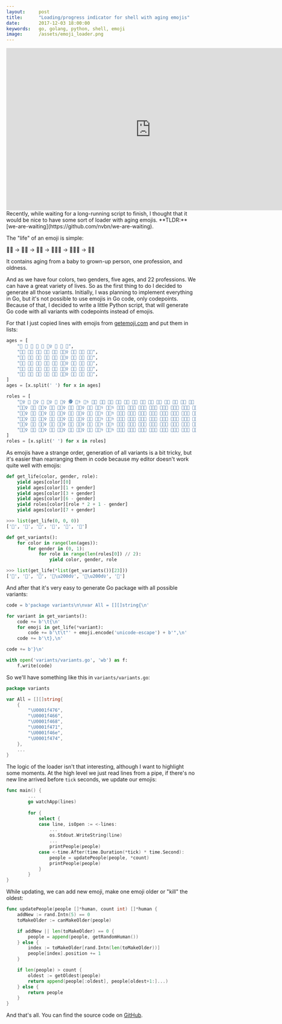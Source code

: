 ```yaml
---
layout:     post
title:      "Loading/progress indicator for shell with aging emojis"
date:       2017-12-03 18:00:00
keywords:   go, golang, python, shell, emoji
image:      /assets/emoji_loader.png
---
```


<iframe class="gifify" width="766" height="431" src="https://www.youtube.com/embed/QRb5l8AF2O0?enablejsapi=1&showinfo=0" frameborder="0" allowfullscreen></iframe>
Recently, while waiting for a long-running script to finish, I thought that it would be nice
to have some sort of loader with aging emojis. **TLDR:** [we-are-waiting](https://github.com/nvbn/we-are-waiting).

The "life" of an emoji is simple:

👶🏿 &rarr; 👧🏿 &rarr; 👩🏿 &rarr; 👱🏿‍♀️ &rarr; 👩🏿‍⚕️ &rarr; 👵🏿

It contains aging from a baby to grown-up person, one profession, and oldness.
 
And as we have four colors, two genders, five ages, and 22 professions. We can have a
great variety of lives. So as the first thing to do I decided to generate all those variants.
Initially, I was planning to implement everything in Go, but it's not possible to use
emojis in Go code, only codepoints. Because of that, I decided to write a little Python script,
that will generate Go code with all variants with codepoints instead of emojis.

For that I just copied lines with emojis from [getemoji.com](https://getemoji.com/) and put them in lists:

~~~python
ages = [
    "👶 👦 👧 👨 👩 👱‍♀️ 👱 👴 👵",
    "👶🏻 👦🏻 👧🏻 👨🏻 👩🏻 👱🏻‍♀️ 👱🏻 👴🏻 👵🏻",
    "👶🏼 👦🏼 👧🏼 👨🏼 👩🏼 👱🏼‍♀️ 👱🏼 👴🏼 👵🏼",
    "👶🏽 👦🏽 👧🏽 👨🏽 👩🏽 👱🏽‍♀️ 👱🏽 👴🏽 👵🏽",
    "👶🏾 👦🏾 👧🏾 👨🏾 👩🏾 👱🏾‍♀️ 👱🏾 👴🏾 👵🏾",
    "👶🏿 👦🏿 👧🏿 👨🏿 👩🏿 👱🏿‍♀️ 👱🏿 👴🏿 👵🏿",
]
ages = [x.split(' ') for x in ages]

roles = [
    "👮‍♀️ 👮 👷‍♀️ 👷 💂‍♀️ 💂 🕵️‍♀️ 🕵️ 👩‍⚕️ 👨‍⚕️ 👩‍🌾 👨‍🌾 👩‍🍳 👨‍🍳 👩‍🎓 👨‍🎓 👩‍🎤 👨‍🎤 👩‍🏫 👨‍🏫 👩‍🏭 👨‍🏭 👩‍💻 👨‍💻 👩‍💼 👨‍💼 👩‍🔧 👨‍🔧 👩‍🔬 👨‍🔬 👩‍🎨 👨‍🎨 👩‍🚒 👨‍🚒 👩‍✈️ 👨‍✈️ 👩‍🚀 👨‍🚀 👩‍⚖️ 👨‍⚖️ 🤶 🎅 👸 🤴",
    "👮🏻‍♀️ 👮🏻 👷🏻‍♀️ 👷🏻 💂🏻‍♀️ 💂🏻 🕵🏻‍♀️ 🕵🏻 👩🏻‍⚕️ 👨🏻‍⚕️ 👩🏻‍🌾 👨🏻‍🌾 👩🏻‍🍳 👨🏻‍🍳 👩🏻‍🎓 👨🏻‍🎓 👩🏻‍🎤 👨🏻‍🎤 👩🏻‍🏫 👨🏻‍🏫 👩🏻‍🏭 👨🏻‍🏭 👩🏻‍💻 👨🏻‍💻 👩🏻‍💼 👨🏻‍💼 👩🏻‍🔧 👨🏻‍🔧 👩🏻‍🔬 👨🏻‍🔬 👩🏻‍🎨 👨🏻‍🎨 👩🏻‍🚒 👨🏻‍🚒 👩🏻‍✈️ 👨🏻‍✈️ 👩🏻‍🚀 👨🏻‍🚀 👩🏻‍⚖️ 👨🏻‍⚖️ 🤶🏻 🎅🏻 👸🏻 🤴🏻",
    "👮🏼‍♀️ 👮🏼 👷🏼‍♀️ 👷🏼 💂🏼‍♀️ 💂🏼 🕵🏼‍♀️ 🕵🏼 👩🏼‍⚕️ 👨🏼‍⚕️ 👩🏼‍🌾 👨🏼‍🌾 👩🏼‍🍳 👨🏼‍🍳 👩🏼‍🎓 👨🏼‍🎓 👩🏼‍🎤 👨🏼‍🎤 👩🏼‍🏫 👨🏼‍🏫 👩🏼‍🏭 👨🏼‍🏭 👩🏼‍💻 👨🏼‍💻 👩🏼‍💼 👨🏼‍💼 👩🏼‍🔧 👨🏼‍🔧 👩🏼‍🔬 👨🏼‍🔬 👩🏼‍🎨 👨🏼‍🎨 👩🏼‍🚒 👨🏼‍🚒 👩🏼‍✈️ 👨🏼‍✈️ 👩🏼‍🚀 👨🏼‍🚀 👩🏼‍⚖️ 👨🏼‍⚖️ 🤶🏼 🎅🏼 👸🏼 🤴🏼",
    "👮🏽‍♀️ 👮🏽 👷🏽‍♀️ 👷🏽 💂🏽‍♀️ 💂🏽 🕵🏽‍♀️ 🕵🏽 👩🏽‍⚕️ 👨🏽‍⚕️ 👩🏽‍🌾 👨🏽‍🌾 👩🏽‍🍳 👨🏽‍🍳 👩🏽‍🎓 👨🏽‍🎓 👩🏽‍🎤 👨🏽‍🎤 👩🏽‍🏫 👨🏽‍🏫 👩🏽‍🏭 👨🏽‍🏭 👩🏽‍💻 👨🏽‍💻 👩🏽‍💼 👨🏽‍💼 👩🏽‍🔧 👨🏽‍🔧 👩🏽‍🔬 👨🏽‍🔬 👩🏽‍🎨 👨🏽‍🎨 👩🏽‍🚒 👨🏽‍🚒 👩🏽‍✈️ 👨🏽‍✈️ 👩🏽‍🚀 👨🏽‍🚀 👩🏽‍⚖️ 👨🏽‍⚖️ 🤶🏽 🎅🏽 👸🏽 🤴🏽",
    "👮🏾‍♀️ 👮🏾 👷🏾‍♀️ 👷🏾 💂🏾‍♀️ 💂🏾 🕵🏾‍♀️ 🕵🏾 👩🏾‍⚕️ 👨🏾‍⚕️ 👩🏾‍🌾 👨🏾‍🌾 👩🏾‍🍳 👨🏾‍🍳 👩🏾‍🎓 👨🏾‍🎓 👩🏾‍🎤 👨🏾‍🎤 👩🏾‍🏫 👨🏾‍🏫 👩🏾‍🏭 👨🏾‍🏭 👩🏾‍💻 👨🏾‍💻 👩🏾‍💼 👨🏾‍💼 👩🏾‍🔧 👨🏾‍🔧 👩🏾‍🔬 👨🏾‍🔬 👩🏾‍🎨 👨🏾‍🎨 👩🏾‍🚒 👨🏾‍🚒 👩🏾‍✈️ 👨🏾‍✈️ 👩🏾‍🚀 👨🏾‍🚀 👩🏾‍⚖️ 👨🏾‍⚖️ 🤶🏾 🎅🏾 👸🏾 🤴🏾",
    "👮🏿‍♀️ 👮🏿 👷🏿‍♀️ 👷🏿 💂🏿‍♀️ 💂🏿 🕵🏿‍♀️ 🕵🏿 👩🏿‍⚕️ 👨🏿‍⚕️ 👩🏿‍🌾 👨🏿‍🌾 👩🏿‍🍳 👨🏿‍🍳 👩🏿‍🎓 👨🏿‍🎓 👩🏿‍🎤 👨🏿‍🎤 👩🏿‍🏫 👨🏿‍🏫 👩🏿‍🏭 👨🏿‍🏭 👩🏿‍💻 👨🏿‍💻 👩🏿‍💼 👨🏿‍💼 👩🏿‍🔧 👨🏿‍🔧 👩🏿‍🔬 👨🏿‍🔬 👩🏿‍🎨 👨🏿‍🎨 👩🏿‍🚒 👨🏿‍🚒 👩🏿‍✈️ 👨🏿‍✈️ 👩🏿‍🚀 👨🏿‍🚀 👩🏿‍⚖️ 👨🏿‍⚖️ 🤶🏿 🎅🏿 👸🏿 🤴🏿",
]
roles = [x.split(' ') for x in roles]
~~~

As emojis have a strange order, generation of all variants is a bit tricky, but it's easier than rearranging them
in code because my editor doesn't work quite well with emojis:

~~~python
def get_life(color, gender, role):
    yield ages[color][0]
    yield ages[color][1 + gender]
    yield ages[color][3 + gender]
    yield ages[color][6 - gender]
    yield roles[color][role * 2 + 1 - gender]
    yield ages[color][7 + gender]
~~~
~~~python
>>> list(get_life(0, 0, 0))
['👶', '👦', '👨', '👱', '👮', '👴']
~~~
~~~python
def get_variants():
    for color in range(len(ages)):
        for gender in (0, 1):
            for role in range(len(roles[0]) // 2):
                yield color, gender, role
~~~
~~~python
>>> list(get_life(*list(get_variants())[23]))
['👶', '👧', '👩', '👱\u200d♀️', '👷\u200d♀️', '👵']
~~~

And after that it's very easy to generate Go package with all possible variants:

~~~python
code = b'package variants\n\nvar All = [][]string{\n'

for variant in get_variants():
    code += b'\t{\n'
    for emoji in get_life(*variant):
        code += b'\t\t"' + emoji.encode('unicode-escape') + b'",\n'
    code += b'\t},\n'

code += b'}\n'

with open('variants/variants.go', 'wb') as f:
    f.write(code)
~~~

So we'll have something like this in `variants/variants.go`:

~~~go
package variants

var All = [][]string{
	{
		"\U0001f476",
		"\U0001f466",
		"\U0001f468",
		"\U0001f471",
		"\U0001f46e",
		"\U0001f474",
	},
	...
}
~~~

The logic of the loader isn't that interesting, although I want to highlight some moments. At the high level
we just read lines from a pipe, if there's no new line arrived before `tick` seconds, we update our emojis: 

~~~go
func main() {
        ...
        go watchApp(lines)
        
        for {
            select {
            case line, isOpen := <-lines:
                ...
                os.Stdout.WriteString(line)
                ...
                printPeople(people)
            case <-time.After(time.Duration(*tick) * time.Second):
                people = updatePeople(people, *count)
                printPeople(people)
            }
        }
}
~~~

While updating, we can add new emoji, make one emoji older or "kill" the oldest:

~~~go
func updatePeople(people []*human, count int) []*human {
	addNew := rand.Intn(5) == 0
	toMakeOlder := canMakeOlder(people)

	if addNew || len(toMakeOlder) == 0 {
		people = append(people, getRandomHuman())
	} else {
		index := toMakeOlder[rand.Intn(len(toMakeOlder))]
		people[index].position += 1
	}

	if len(people) > count {
		oldest := getOldest(people)
		return append(people[:oldest], people[oldest+1:]...)
	} else {
		return people
	}
}
~~~

And that's all. You can find the source code on [GitHub](https://github.com/nvbn/we-are-waiting).
